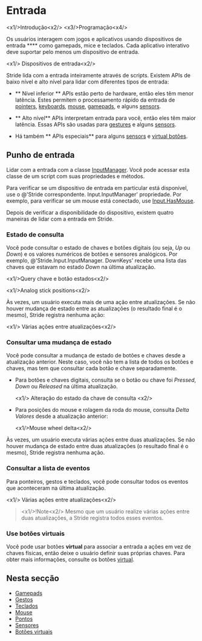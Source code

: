 # Entrada

<x1\/>Introdução<x2\/>
<x3\/>Programação<x4\/>

Os usuários interagem com jogos e aplicativos usando dispositivos de entrada **** como gamepads, mice e teclados. Cada aplicativo interativo deve suportar pelo menos um dispositivo de entrada.

<x1\/> Dispositivos de entrada<x2\/>

Stride lida com a entrada inteiramente através de scripts. Existem APIs de baixo nível e alto nível para lidar com diferentes tipos de entrada:

* ** Nível inferior ** APIs estão perto de hardware, então eles têm menor latência. Estes permitem o processamento rápido da entrada de [pointers](pointers.md), [keyboards](keyboards.md), [mouse](mouse.md), [gamepads](gamepads.md), e alguns [sensors](sensors.md).

* ** Alto nível** APIs interpretam entrada para você, então eles têm maior latência. Essas APIs são usadas para [gestures](gestures.md) e alguns [sensors](sensors.md).

* Há também ** APIs especiais** para alguns [sensors](sensors.md) e [virtual botões](virtual-buttons.md).

## Punho de entrada

Lidar com a entrada com a classe [InputManager](xref:Stride.Input.InputManager). Você pode acessar esta classe de um script com suas propriedades e métodos.

Para verificar se um dispositivo de entrada em particular está disponível, use o @'Stride correspondente. Input.InputManager' propriedade. Por exemplo, para verificar se um mouse está conectado, use [Input.HasMouse](xref:Stride.Input.InputManager.HasMouse).

Depois de verificar a disponibilidade do dispositivo, existem quatro maneiras de lidar com a entrada em Stride.

### Estado de consulta

Você pode consultar o estado de chaves e botões digitais (ou seja, _Up_ ou _Down_) e os valores numéricos de botões e sensores analógicos. Por exemplo, @'Stride.Input.InputManager. DownKeys' recebe uma lista das chaves que estavam no estado _Down_ na última atualização.

<x1\/>Query chave e botão estados<x2\/>

<x1\/>Analog stick positions<x2\/>

Às vezes, um usuário executa mais de uma ação entre atualizações. Se não houver mudança de estado entre as atualizações (o resultado final é o mesmo), Stride registra nenhuma ação:

<x1\/> Várias ações entre atualizações<x2\/>

### Consultar uma mudança de estado

Você pode consultar a mudança de estado de botões e chaves desde a atualização anterior.
Neste caso, você não tem a lista de todos os botões e chaves, mas tem que consultar cada botão e chave separadamente.

* Para botões e chaves digitais, consulta se o botão ou chave foi _Pressed_, _Down_ ou _Released_ na última atualização.

   <x1\/> Alteração do estado da chave de consulta <x2\/>

* Para posições do mouse e rolagem da roda do mouse, consulta _Delta Valores_ desde a atualização anterior:

   <x1\/>Mouse wheel delta<x2\/>

Às vezes, um usuário executa várias ações entre duas atualizações. Se não houver mudança de estado entre duas atualizações (o resultado final é o mesmo), Stride registra nenhuma ação.

### Consultar a lista de eventos

Para ponteiros, gestos e teclados, você pode consultar todos os eventos que aconteceram na última atualização.

<x1\/> Várias ações entre atualizações<x2\/>

> <x1\/>!Note<x2\/>
> Mesmo que um usuário realize várias ações entre duas atualizações, a Stride registra todos esses eventos.

### Use botões virtuais

Você pode usar botões **virtual** para associar a entrada a ações em vez de chaves físicas, então deixe o usuário definir suas próprias chaves. Para obter mais informações, consulte os botões [virtual](virtual-buttons.md).

## Nesta secção

* [Gamepads](gamepads.md)
* [Gestos](gestures.md)
* [Teclados](keyboards.md)
* [Mouse](mouse.md)
* [Pontos](pointers.md)
* [Sensores](sensors.md)
* [Botões virtuais](virtual-buttons.md)
